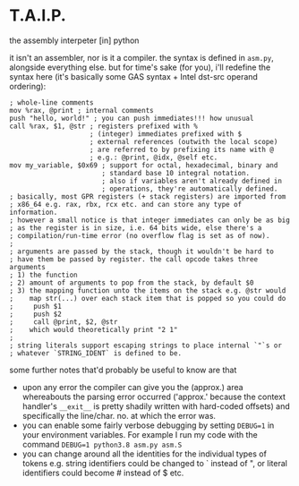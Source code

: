 # T.A.I.P.
the assembly interpeter [in] python

it isn't an assembler, nor is it a compiler.
the syntax is defined in `asm.py`, alongside everything else. but for time's sake (for you), i'll redefine the syntax here (it's basically some GAS syntax + Intel dst-src operand ordering):

```
; whole-line comments
mov %rax, @print ; internal comments
push "hello, world!" ; you can push immediates!!! how unusual
call %rax, $1, @str ; registers prefixed with %
                    ; (integer) immediates prefixed with $
                    ; external references (outwith the local scope)
                    ; are referred to by prefixing its name with @
                    ; e.g.: @print, @idx, @self etc.
mov my_variable, $0x69 ; support for octal, hexadecimal, binary and
                       ; standard base 10 integral notation.
                       ; also if variables aren't already defined in
                       ; operations, they're automatically defined.
; basically, most GPR registers (+ stack registers) are imported from
; x86_64 e.g. rax, rbx, rcx etc. and can store any type of information.
; however a small notice is that integer immediates can only be as big
; as the register is in size, i.e. 64 bits wide, else there's a
; compilation/run-time error (no overflow flag is set as of now).
;
; arguments are passed by the stack, though it wouldn't be hard to
; have them be passed by register. the call opcode takes three arguments
; 1) the function
; 2) amount of arguments to pop from the stack, by default $0
; 3) the mapping function unto the items on the stack e.g. @str would
;    map str(...) over each stack item that is popped so you could do
;     push $1
;     push $2
;     call @print, $2, @str
;    which would theoretically print "2 1"
;
; string literals support escaping strings to place internal `"`s or
; whatever `STRING_IDENT` is defined to be.
```

some further notes that'd probably be useful to know are that
- upon any error the compiler can give you the (approx.) area whereabouts the parsing error occurred ('approx.' because the context handler's `__exit__` is pretty shadily written with hard-coded offsets) and specifically the line/char. no. at which the error was.
- you can enable some fairly verbose debugging by setting `DEBUG=1` in your environment variables. For example I run my code with the command `DEBUG=1 python3.8 asm.py asm.S`
- you can change around all the identities for the individual types of tokens e.g. string identifiers could be changed to \` instead of ", or literal identifiers could become \# instead of $ etc.
